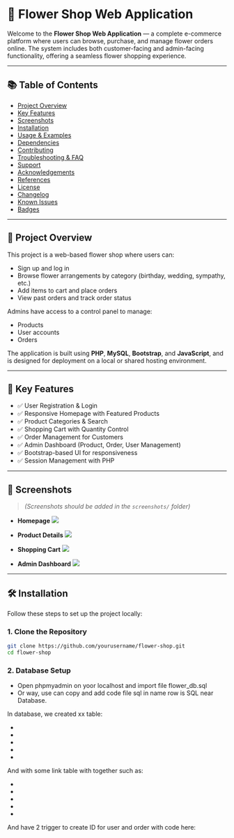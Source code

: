 # 🌸 Flower Shop Web Application

Welcome to the **Flower Shop Web Application** — a complete e-commerce platform where users can browse, purchase, and manage flower orders online. The system includes both customer-facing and admin-facing functionality, offering a seamless flower shopping experience.

---

## 📚 Table of Contents

- [Project Overview](#project-overview)
- [Key Features](#key-features)
- [Screenshots](#screenshots)
- [Installation](#installation)
- [Usage & Examples](#usage--examples)
- [Dependencies](#dependencies)
- [Contributing](#contributing)
- [Troubleshooting & FAQ](#troubleshooting--faq)
- [Support](#support)
- [Acknowledgements](#acknowledgements)
- [References](#references)
- [License](#license)
- [Changelog](#changelog)
- [Known Issues](#known-issues)
- [Badges](#badges)

---

## 📖 Project Overview

This project is a web-based flower shop where users can:

- Sign up and log in
- Browse flower arrangements by category (birthday, wedding, sympathy, etc.)
- Add items to cart and place orders
- View past orders and track order status

Admins have access to a control panel to manage:

- Products
- User accounts
- Orders

The application is built using **PHP**, **MySQL**, **Bootstrap**, and **JavaScript**, and is designed for deployment on a local or shared hosting environment.

---

## 🌟 Key Features

- ✅ User Registration & Login
- ✅ Responsive Homepage with Featured Products
- ✅ Product Categories & Search
- ✅ Shopping Cart with Quantity Control
- ✅ Order Management for Customers
- ✅ Admin Dashboard (Product, Order, User Management)
- ✅ Bootstrap-based UI for responsiveness
- ✅ Session Management with PHP

---

## 📸 Screenshots

> *(Screenshots should be added in the `screenshots/` folder)*

- **Homepage**
  ![](screenshots/homepage.png)

- **Product Details**
  ![](screenshots/product-details.png)

- **Shopping Cart**
  ![](screenshots/cart.png)

- **Admin Dashboard**
  ![](screenshots/admin-dashboard.png)

---

## 🛠️ Installation

Follow these steps to set up the project locally:

### 1. Clone the Repository

```bash
git clone https://github.com/yourusername/flower-shop.git
cd flower-shop
```

### 2. Database Setup

- Open phpmyadmin on yoor localhost and import file flower_db.sql
- Or way, use can copy and add code file sql in name row is SQL near Database.

In database, we created xx table:

+
+
+
+
+

And with some link table with together such as:

+
+
+
+
+

And have 2 trigger to create ID for user and order with code here:

```bash

```
